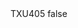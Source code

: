 <?xml version="1.0" encoding="UTF-8"?>
<CustomMetadata xmlns="http://soap.sforce.com/2006/04/metadata">
    <label>TXU405</label>
    <protected>false</protected>
</CustomMetadata>
